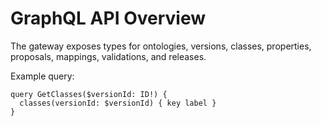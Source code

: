 # GraphQL API Overview

The gateway exposes types for ontologies, versions, classes, properties, proposals, mappings, validations, and releases.

Example query:

```
query GetClasses($versionId: ID!) {
  classes(versionId: $versionId) { key label }
}
```
